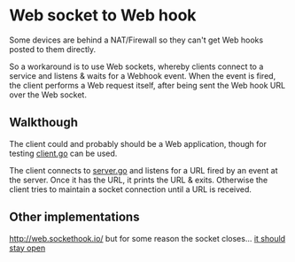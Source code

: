 # Web socket to Web hook

Some devices are behind a NAT/Firewall so they can't get Web hooks posted to
them directly.

So a workaround is to use Web sockets, whereby clients connect to a service and
listens & waits for a Webhook event. When the event is fired, the client
performs a Web request itself, after being sent the Web hook URL over the Web
socket.

## Walkthough

The client could and probably should be a Web application, though for testing
[client.go](client.go) can be used.

The client connects to [server.go](server.go) and listens for a URL fired by an
event at the server. Once it has the URL, it prints the URL & exits. Otherwise
the client tries to maintain a socket connection until a URL is received.

## Other implementations

<http://web.sockethook.io/> but for some reason the socket closes... [it should stay open](https://github.com/factor-io/websockethook/issues/5)
